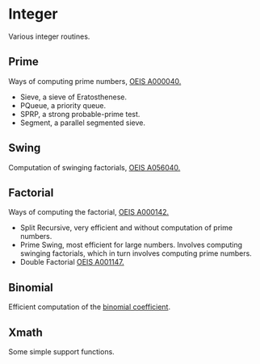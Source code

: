Integer
=======
Various integer routines.

Prime
-----
Ways of computing prime numbers, [OEIS A000040.](http://oeis.org/A000040)
-  Sieve, a sieve of Eratosthenese.
-  PQueue, a priority queue.
-  SPRP, a strong probable-prime test.
-  Segment, a parallel segmented sieve.

Swing
-----
Computation of swinging factorials, [OEIS A056040.](http://oeis.org/A056040)

Factorial
---------
Ways of computing the factorial, [OEIS A000142.](http://oeis.org/A000142)
-  Split Recursive, very efficient and without computation of prime numbers.
-  Prime Swing, most efficient for large numbers.  Involves computing swinging factorials, which in turn involves computing prime numbers.
-  Double Factorial [OEIS A001147.](http://oeis.org/A001147)

Binomial
--------
Efficient computation of the [binomial coefficient](http://en.wikipedia.org/wiki/Binomial_coefficient).

Xmath
-----
Some simple support functions.
